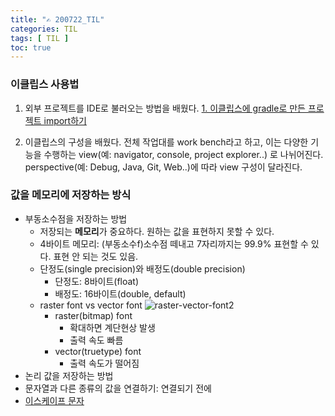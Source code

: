 ```yaml
---
title: "✍ 200722_TIL"
categories: TIL
tags: [ TIL ]
toc: true
---
```


### 이클립스 사용법
1. 외부 프로젝트를 IDE로 불러오는 방법을 배웠다.
[1. 이클립스에 gradle로 만든 프로젝트 import하기](http://localhost:4000/java/2020/07/22/eclipse-import-gradle-project)

2. 이클립스의 구성을 배웠다.
전체 작업대를 work bench라고 하고, 이는 다양한 기능을 수행하는 view(예: navigator, console, project explorer..) 로 나뉘어진다. perspective(예: Debug, Java, Git, Web..)에 따라 view 구성이 달라진다.

### 값을 메모리에 저장하는 방식

- 부동소수점을 저장하는 방법
  - 저장되는 **메모리**가 중요하다. 원하는 값을 표현하지 못할 수 있다.
  - 4바이트 메모리: (부동소수f)소수점 떼내고 7자리까지는 99.9% 표현할 수 있다. 표현 안 되는 것도 있음.
  - 단정도(single precision)와 배정도(double precision)
    - 단정도: 8바이트(float)
    - 배정도: 16바이트(double, default)
  - raster font vs vector font
![raster-vector-font2](https://justcreative.com/wp-content/uploads/2020/05/vector-raster.gif)
    - raster(bitmap) font
      - 확대하면 계단현상 발생
      - 출력 속도 빠름
    - vector(truetype) font
      - 출력 속도가 떨어짐
- 논리 값을 저장하는 방법
- 문자열과 다른 종류의 값을 연결하기: 연결되기 전에
- [이스케이프 문자](https://hayeon17kim.github.io/java/2020/07/22/escape-character)
